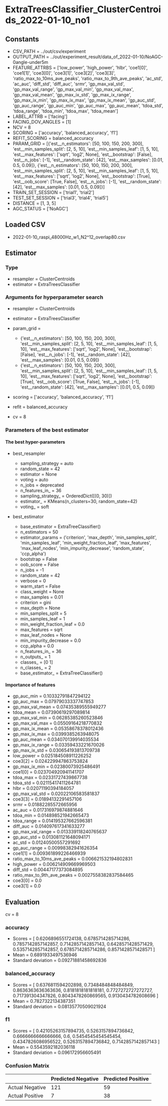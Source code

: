 # ExtraTreesClassifier_ClusterCentroids_2022-01-10_no1
## Constants
- CSV_PATH = ../out/csv/experiment
- OUTPUT_PATH = ../out/experiment_result/data_of_2022-01-10/NoAGC-0angle-under5m
- FEATURE_ATTRBS = ['low_power', 'high_power', 'hlbr', 'coe1[0]', 'coe1[1]', 'coe3[0]', 'coe3[1]', 'coe3[2]', 'coe3[3]', 'ratio_max_to_10ms_ave_peaks', 'ratio_max_to_9th_ave_peaks', 'ac_std', 'ac_auc', 'diff_std', 'diff_auc', 'srmr', 'gp_max_val_std', 'gp_max_val_range', 'gp_max_val_min', 'gp_max_val_max', 'gp_max_val_mean', 'gp_max_ix_std', 'gp_max_ix_range', 'gp_max_ix_min', 'gp_max_ix_max', 'gp_max_ix_mean', 'gp_auc_std', 'gp_auc_range', 'gp_auc_min', 'gp_auc_max', 'gp_auc_mean', 'tdoa_std', 'tdoa_range', 'tdoa_min', 'tdoa_max', 'tdoa_mean']
- LABEL_ATTRB = ['facing']
- FACING_DOV_ANGLES = [1]
- NCV = 8
- SCORING = ['accuracy', 'balanced_accuracy', 'f1']
- REFIT_SCORING = balanced_accuracy
- PARAM_GRID = [{'est__n_estimators': [50, 100, 150, 200, 300], 'est__min_samples_split': [2, 5, 10], 'est__min_samples_leaf': [1, 5, 10], 'est__max_features': ['sqrt', 'log2', None], 'est__bootstrap': [False], 'est__n_jobs': [-1], 'est__random_state': [42], 'est__max_samples': [0.01, 0.5, 0.09]}, {'est__n_estimators': [50, 100, 150, 200, 300], 'est__min_samples_split': [2, 5, 10], 'est__min_samples_leaf': [1, 5, 10], 'est__max_features': ['sqrt', 'log2', None], 'est__bootstrap': [True], 'est__oob_score': [True, False], 'est__n_jobs': [-1], 'est__random_state': [42], 'est__max_samples': [0.01, 0.5, 0.09]}]
- TRAIN_SET_SESSION = ['trial1', 'trial2']
- TEST_SET_SESSION = ['trial3', 'trial4', 'trial5']
- DISTANCE = [1, 3, 5]
- AGC_STATUS = ['NoAGC']

## Loaded CSV
- 2022-01-10_raspi_48000Hz_w1_N2^12_overlap80.csv

## Estimator
### Type
- resampler = ClusterCentroids
- estimator = ExtraTreesClassifier

### Arguments for hyperparameter search
- resampler = ClusterCentroids
- estimator = ExtraTreesClassifier
- param_grid = 
	- {'est__n_estimators': [50, 100, 150, 200, 300], 'est__min_samples_split': [2, 5, 10], 'est__min_samples_leaf': [1, 5, 10], 'est__max_features': ['sqrt', 'log2', None], 'est__bootstrap': [False], 'est__n_jobs': [-1], 'est__random_state': [42], 'est__max_samples': [0.01, 0.5, 0.09]}
	- {'est__n_estimators': [50, 100, 150, 200, 300], 'est__min_samples_split': [2, 5, 10], 'est__min_samples_leaf': [1, 5, 10], 'est__max_features': ['sqrt', 'log2', None], 'est__bootstrap': [True], 'est__oob_score': [True, False], 'est__n_jobs': [-1], 'est__random_state': [42], 'est__max_samples': [0.01, 0.5, 0.09]}

- scoring = ['accuracy', 'balanced_accuracy', 'f1']
- refit = balanced_accuracy
- cv = 8

### Parameters of the best estimator
#### The best hyper-parameters
- best_resampler
	- sampling_strategy = auto
	- random_state = 42
	- estimator = None
	- voting = auto
	- n_jobs = deprecated
	- n_features_in_ = 36
	- sampling_strategy_ = OrderedDict([(0, 30)])
	- estimator_ = KMeans(n_clusters=30, random_state=42)
	- voting_ = soft

- best_estimator
	- base_estimator = ExtraTreeClassifier()
	- n_estimators = 50
	- estimator_params = ('criterion', 'max_depth', 'min_samples_split', 'min_samples_leaf', 'min_weight_fraction_leaf', 'max_features', 'max_leaf_nodes', 'min_impurity_decrease', 'random_state', 'ccp_alpha')
	- bootstrap = False
	- oob_score = False
	- n_jobs = -1
	- random_state = 42
	- verbose = 0
	- warm_start = False
	- class_weight = None
	- max_samples = 0.01
	- criterion = gini
	- max_depth = None
	- min_samples_split = 5
	- min_samples_leaf = 1
	- min_weight_fraction_leaf = 0.0
	- max_features = sqrt
	- max_leaf_nodes = None
	- min_impurity_decrease = 0.0
	- ccp_alpha = 0.0
	- n_features_in_ = 36
	- n_outputs_ = 1
	- classes_ = [0 1]
	- n_classes_ = 2
	- base_estimator_ = ExtraTreeClassifier()

#### Importance of features
- gp_auc_min = 0.10332791847294122
- gp_auc_max = 0.07979033337747853
- gp_max_val_mean = 0.07435389555949277
- tdoa_mean = 0.07390619297089814
- gp_max_val_min = 0.06285385260523846
- gp_max_val_max = 0.05509164218770832
- gp_max_ix_mean = 0.05358678378012436
- gp_max_ix_max = 0.0399385263948075
- gp_auc_mean = 0.034070139914035534
- gp_max_ix_range = 0.03359433221670026
- gp_max_ix_std = 0.030654193813709738
- low_power = 0.025184508911226252
- coe3[2] = 0.024229947863753824
- gp_max_ix_min = 0.02380073925486491
- coe1[0] = 0.023704920941141707
- tdoa_max = 0.02331727439867738
- tdoa_std = 0.02115417411264781
- hlbr = 0.02071190394184057
- gp_max_val_std = 0.02022106583581837
- coe3[3] = 0.01894132291457106
- srmr = 0.01882285572665956
- ac_auc = 0.017316979874881646
- tdoa_min = 0.014898521942665473
- tdoa_range = 0.014195327662596381
- diff_auc = 0.014097617341633277
- gp_max_val_range = 0.013339118240765637
- gp_auc_std = 0.013081121648094171
- ac_std = 0.01240500557291692
- gp_auc_range = 0.00998382941626354
- coe1[1] = 0.009361899226466939
- ratio_max_to_10ms_ave_peaks = 0.006621532194802831
- high_power = 0.006214909669969503
- diff_std = 0.00447177373084895
- ratio_max_to_9th_ave_peaks = 0.0027558382837584465
- coe3[0] = 0.0
- coe3[1] = 0.0

## Evaluation
cv = 8
### accuracy
- Scores = [ 0.6206896551724138, 0.6785714285714286, 0.7857142857142857, 0.7142857142857143, 0.6428571428571429, 0.5357142857142857, 0.6785714285714286, 0.8571428571428571 ]
- Mean = 0.6891933497536946
- Standard deviation = 0.09271881458692836

### balanced_accuracy
- Scores = [ 0.6376811594202898, 0.7348484848484849, 0.8636363636363636, 0.8181818181818181, 0.7727272727272727, 0.717391304347826, 0.8043478260869565, 0.9130434782608696 ]
- Mean = 0.7827322134387351
- Standard deviation = 0.08135770509021924

### f1
- Scores = [ 0.42105263157894735, 0.5263157894736842, 0.6666666666666666, 0.6, 0.5454545454545454, 0.4347826086956522, 0.5263157894736842, 0.7142857142857143 ]
- Mean = 0.5543592182036118
- Standard deviation = 0.096172956605491

### Confusion Matrix
|  | Predicted Negative | Predicted Positive |
| --- | --- | --- |
| Actual Negative | 121 | 59 |
| Actual Positive | 7 | 38 |

      